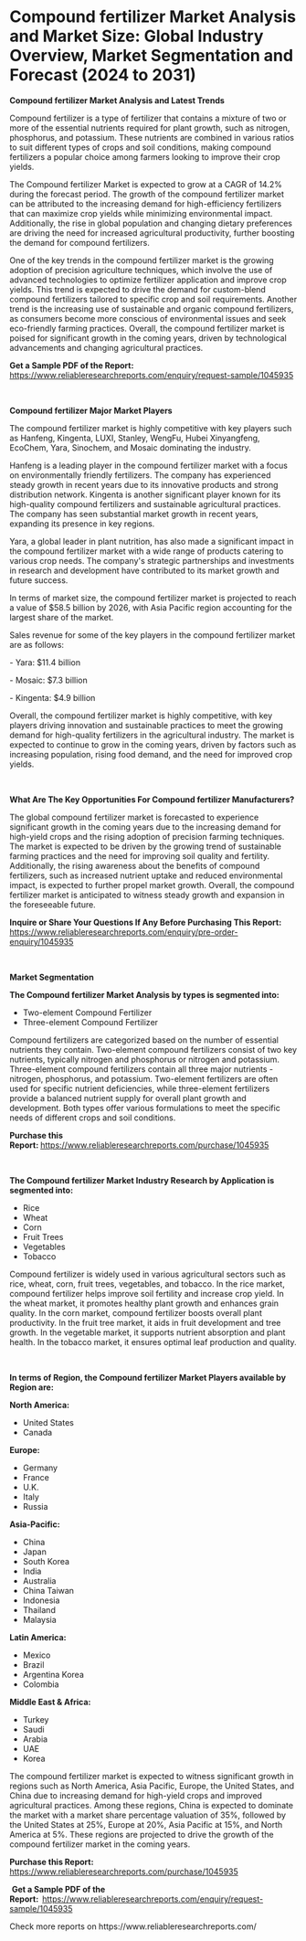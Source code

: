 <p><h1>Compound fertilizer Market Analysis and Market Size: Global Industry Overview, Market Segmentation and Forecast (2024 to 2031)</h1></p><p><strong>Compound fertilizer Market Analysis and Latest Trends</strong></p>
<p><p>Compound fertilizer is a type of fertilizer that contains a mixture of two or more of the essential nutrients required for plant growth, such as nitrogen, phosphorus, and potassium. These nutrients are combined in various ratios to suit different types of crops and soil conditions, making compound fertilizers a popular choice among farmers looking to improve their crop yields.</p><p>The Compound fertilizer Market is expected to grow at a CAGR of 14.2% during the forecast period. The growth of the compound fertilizer market can be attributed to the increasing demand for high-efficiency fertilizers that can maximize crop yields while minimizing environmental impact. Additionally, the rise in global population and changing dietary preferences are driving the need for increased agricultural productivity, further boosting the demand for compound fertilizers.</p><p>One of the key trends in the compound fertilizer market is the growing adoption of precision agriculture techniques, which involve the use of advanced technologies to optimize fertilizer application and improve crop yields. This trend is expected to drive the demand for custom-blend compound fertilizers tailored to specific crop and soil requirements. Another trend is the increasing use of sustainable and organic compound fertilizers, as consumers become more conscious of environmental issues and seek eco-friendly farming practices. Overall, the compound fertilizer market is poised for significant growth in the coming years, driven by technological advancements and changing agricultural practices.</p></p>
<p><strong>Get a Sample PDF of the Report:&nbsp;</strong> <a href="https://www.reliableresearchreports.com/enquiry/request-sample/1045935">https://www.reliableresearchreports.com/enquiry/request-sample/1045935</a></p>
<p>&nbsp;</p>
<p><strong>Compound fertilizer Major Market Players</strong></p>
<p><p>The compound fertilizer market is highly competitive with key players such as Hanfeng, Kingenta, LUXI, Stanley, WengFu, Hubei Xinyangfeng, EcoChem, Yara, Sinochem, and Mosaic dominating the industry. </p><p>Hanfeng is a leading player in the compound fertilizer market with a focus on environmentally friendly fertilizers. The company has experienced steady growth in recent years due to its innovative products and strong distribution network. Kingenta is another significant player known for its high-quality compound fertilizers and sustainable agricultural practices. The company has seen substantial market growth in recent years, expanding its presence in key regions.</p><p>Yara, a global leader in plant nutrition, has also made a significant impact in the compound fertilizer market with a wide range of products catering to various crop needs. The company's strategic partnerships and investments in research and development have contributed to its market growth and future success. </p><p>In terms of market size, the compound fertilizer market is projected to reach a value of $58.5 billion by 2026, with Asia Pacific region accounting for the largest share of the market. </p><p>Sales revenue for some of the key players in the compound fertilizer market are as follows:</p><p>- Yara: $11.4 billion</p><p>- Mosaic: $7.3 billion</p><p>- Kingenta: $4.9 billion</p><p>Overall, the compound fertilizer market is highly competitive, with key players driving innovation and sustainable practices to meet the growing demand for high-quality fertilizers in the agricultural industry. The market is expected to continue to grow in the coming years, driven by factors such as increasing population, rising food demand, and the need for improved crop yields.</p></p>
<p>&nbsp;</p>
<p><strong>What Are The Key Opportunities For Compound fertilizer Manufacturers?</strong></p>
<p><p>The global compound fertilizer market is forecasted to experience significant growth in the coming years due to the increasing demand for high-yield crops and the rising adoption of precision farming techniques. The market is expected to be driven by the growing trend of sustainable farming practices and the need for improving soil quality and fertility. Additionally, the rising awareness about the benefits of compound fertilizers, such as increased nutrient uptake and reduced environmental impact, is expected to further propel market growth. Overall, the compound fertilizer market is anticipated to witness steady growth and expansion in the foreseeable future.</p></p>
<p><strong>Inquire or Share Your Questions If Any Before Purchasing This Report:</strong> <a href="https://www.reliableresearchreports.com/enquiry/pre-order-enquiry/1045935">https://www.reliableresearchreports.com/enquiry/pre-order-enquiry/1045935</a></p>
<p>&nbsp;</p>
<p><strong>Market Segmentation</strong></p>
<p><strong>The Compound fertilizer Market Analysis by types is segmented into:</strong></p>
<p><ul><li>Two-element Compound Fertilizer</li><li>Three-element Compound Fertilizer</li></ul></p>
<p><p>Compound fertilizers are categorized based on the number of essential nutrients they contain. Two-element compound fertilizers consist of two key nutrients, typically nitrogen and phosphorus or nitrogen and potassium. Three-element compound fertilizers contain all three major nutrients - nitrogen, phosphorus, and potassium. Two-element fertilizers are often used for specific nutrient deficiencies, while three-element fertilizers provide a balanced nutrient supply for overall plant growth and development. Both types offer various formulations to meet the specific needs of different crops and soil conditions.</p></p>
<p><strong>Purchase this Report:&nbsp;</strong><a href="https://www.reliableresearchreports.com/purchase/1045935">https://www.reliableresearchreports.com/purchase/1045935</a></p>
<p>&nbsp;</p>
<p><strong>The Compound fertilizer Market Industry Research by Application is segmented into:</strong></p>
<p><ul><li>Rice</li><li>Wheat</li><li>Corn</li><li>Fruit Trees</li><li>Vegetables</li><li>Tobacco</li></ul></p>
<p><p>Compound fertilizer is widely used in various agricultural sectors such as rice, wheat, corn, fruit trees, vegetables, and tobacco. In the rice market, compound fertilizer helps improve soil fertility and increase crop yield. In the wheat market, it promotes healthy plant growth and enhances grain quality. In the corn market, compound fertilizer boosts overall plant productivity. In the fruit tree market, it aids in fruit development and tree growth. In the vegetable market, it supports nutrient absorption and plant health. In the tobacco market, it ensures optimal leaf production and quality.</p></p>
<p>&nbsp;</p>
<p><strong>In terms of Region, the Compound fertilizer Market Players available by Region are:</strong></p>
<p>
    <p> <strong> North America: </strong>
        <ul>
            <li>United States</li>
            <li>Canada</li>
        </ul>
        </p> 
    <p> <strong> Europe: </strong>
        <ul>
            <li>Germany</li>
            <li>France</li>
            <li>U.K.</li>
            <li>Italy</li>
            <li>Russia</li>
        </ul>
        </p> 
    <p> <strong> Asia-Pacific: </strong>
        <ul>
            <li>China</li>
            <li>Japan</li>
            <li>South Korea</li>
            <li>India</li>
            <li>Australia</li>
            <li>China Taiwan</li>
            <li>Indonesia</li>
            <li>Thailand</li>
            <li>Malaysia</li>
        </ul>
        </p> 
    <p> <strong> Latin America: </strong>
        <ul>
            <li>Mexico</li>
            <li>Brazil</li>
            <li>Argentina Korea</li>
            <li>Colombia</li>
        </ul>
        </p> 
    <p> <strong> Middle East & Africa: </strong>
        <ul>
            <li>Turkey</li>
            <li>Saudi</li>
            <li>Arabia</li>
            <li>UAE</li>
            <li>Korea</li>
        </ul>
    </p>
    </p>
<p><p>The compound fertilizer market is expected to witness significant growth in regions such as North America, Asia Pacific, Europe, the United States, and China due to increasing demand for high-yield crops and improved agricultural practices. Among these regions, China is expected to dominate the market with a market share percentage valuation of 35%, followed by the United States at 25%, Europe at 20%, Asia Pacific at 15%, and North America at 5%. These regions are projected to drive the growth of the compound fertilizer market in the coming years.</p></p>
<p><strong>Purchase this Report: </strong><a href="https://www.reliableresearchreports.com/purchase/1045935">https://www.reliableresearchreports.com/purchase/1045935</a></p>
<p>&nbsp;<strong>Get a Sample PDF of the Report:&nbsp;&nbsp;</strong><a href="https://www.reliableresearchreports.com/enquiry/request-sample/1045935">https://www.reliableresearchreports.com/enquiry/request-sample/1045935</a></p>
<p><strong></strong></p>
<p>Check more reports on https://www.reliableresearchreports.com/</p>